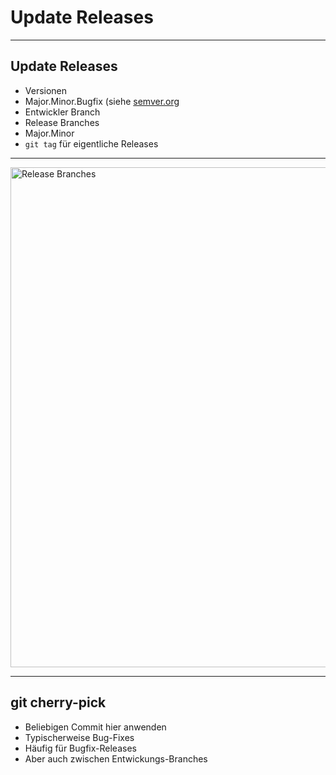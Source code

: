 # Update Releases

---

## Update Releases

- Versionen
 - Major.Minor.Bugfix (siehe [semver.org](https://semver.org/)
- Entwickler Branch
- Release Branches
 - Major.Minor
- `git tag` für eigentliche Releases

---

<img class="plain" style="width: 800px; background: none" src="images/release-branches.png" alt="Release Branches" />


---

## git cherry-pick

- Beliebigen Commit hier anwenden
- Typischerweise Bug-Fixes
- Häufig für Bugfix-Releases
- Aber auch zwischen Entwickungs-Branches
